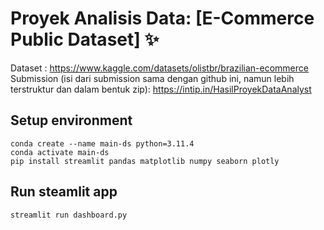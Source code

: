 # Proyek Analisis Data: [E-Commerce Public Dataset] ✨
Dataset : https://www.kaggle.com/datasets/olistbr/brazilian-ecommerce
Submission (isi dari submission sama dengan github ini, namun lebih terstruktur dan dalam bentuk zip): https://intip.in/HasilProyekDataAnalyst

## Setup environment
```
conda create --name main-ds python=3.11.4
conda activate main-ds
pip install streamlit pandas matplotlib numpy seaborn plotly
```

## Run steamlit app
```
streamlit run dashboard.py
```

